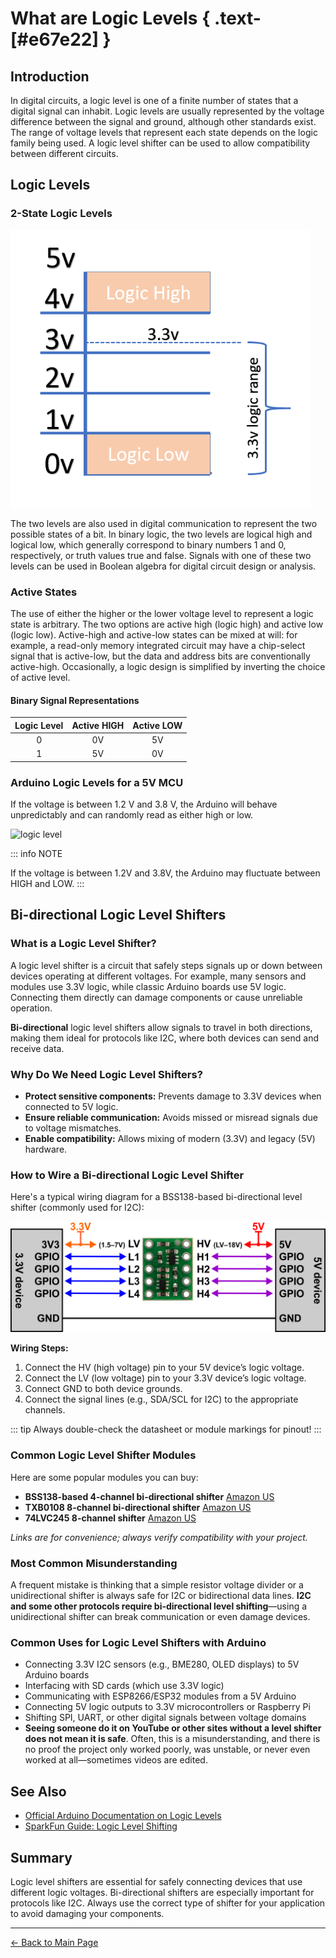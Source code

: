 # What are Logic Levels { .text-[#e67e22] }

## Introduction

In digital circuits, a logic level is one of a finite number of states that a digital signal can inhabit. Logic levels are usually represented by the voltage difference between the signal and ground, although other standards exist. The range of voltage levels that represent each state depends on the logic family being used. A logic level shifter can be used to allow compatibility between different circuits.

## Logic Levels

### 2-State Logic Levels

![logic](../../assets/images/logiclevel/logic.png)

The two levels are also used in digital communication to represent the two possible states of a bit. In binary logic, the two levels are logical high and logical low, which generally correspond to binary numbers 1 and 0, respectively, or truth values true and false. Signals with one of these two levels can be used in Boolean algebra for digital circuit design or analysis.

### Active States

The use of either the higher or the lower voltage level to represent a logic state is arbitrary. The two options are active high (logic high) and active low (logic low). Active-high and active-low states can be mixed at will: for example, a read-only memory integrated circuit may have a chip-select signal that is active-low, but the data and address bits are conventionally active-high. Occasionally, a logic design is simplified by inverting the choice of active level.

#### Binary Signal Representations

| Logic Level | Active HIGH | Active LOW |
| :---: | :---: | :---: |
| 0 | 0V | 5V |
| 1 | 5V | 0V |

### Arduino Logic Levels for a 5V MCU

If the voltage is between 1.2 V and 3.8 V, the Arduino will behave unpredictably and can randomly read as either high or low.

![logic level](../../assets/images/logiclevel/circuitjslogic.jpg)

::: info NOTE

If the voltage is between 1.2V and 3.8V, the Arduino may fluctuate between HIGH and LOW.
:::

## Bi-directional Logic Level Shifters

### What is a Logic Level Shifter?

A logic level shifter is a circuit that safely steps signals up or down between devices operating at different voltages. For example, many sensors and modules use 3.3V logic, while classic Arduino boards use 5V logic. Connecting them directly can damage components or cause unreliable operation.

**Bi-directional** logic level shifters allow signals to travel in both directions, making them ideal for protocols like I2C, where both devices can send and receive data.

### Why Do We Need Logic Level Shifters?

- **Protect sensitive components:** Prevents damage to 3.3V devices when connected to 5V logic.
- **Ensure reliable communication:** Avoids missed or misread signals due to voltage mismatches.
- **Enable compatibility:** Allows mixing of modern (3.3V) and legacy (5V) hardware.

### How to Wire a Bi-directional Logic Level Shifter

Here's a typical wiring diagram for a BSS138-based bi-directional level shifter (commonly used for I2C):

![levelshifter](../../assets/images/logiclevel/levelshifter_wiring.png)

**Wiring Steps:**
1. Connect the HV (high voltage) pin to your 5V device’s logic voltage.
2. Connect the LV (low voltage) pin to your 3.3V device’s logic voltage.
3. Connect GND to both device grounds.
4. Connect the signal lines (e.g., SDA/SCL for I2C) to the appropriate channels.

::: tip
Always double-check the datasheet or module markings for pinout!
:::

### Common Logic Level Shifter Modules

Here are some popular modules you can buy:

- **BSS138-based 4-channel bi-directional shifter**
   [Amazon US](https://www.amazon.com/s?k=logic+level+shifter+bss138)
- **TXB0108 8-channel bi-directional shifter**
   [Amazon US](https://www.amazon.com/s?k=txb0108)
- **74LVC245 8-channel shifter**
   [Amazon US](https://www.amazon.com/s?k=74lvc245)

*Links are for convenience; always verify compatibility with your project.*

### Most Common Misunderstanding

A frequent mistake is thinking that a simple resistor voltage divider or a unidirectional shifter is always safe for I2C or bidirectional data lines.
**I2C and some other protocols require bi-directional level shifting**—using a unidirectional shifter can break communication or even damage devices.

### Common Uses for Logic Level Shifters with Arduino

- Connecting 3.3V I2C sensors (e.g., BME280, OLED displays) to 5V Arduino boards
- Interfacing with SD cards (which use 3.3V logic)
- Communicating with ESP8266/ESP32 modules from a 5V Arduino
- Connecting 5V logic outputs to 3.3V microcontrollers or Raspberry Pi
- Shifting SPI, UART, or other digital signals between voltage domains
- **__Seeing someone do it on YouTube or other sites without a level shifter does not mean it is safe__**. Often, this is a misunderstanding, and there is no proof the project only worked poorly, was unstable, or never even worked at all—sometimes videos are edited.

## See Also

- [Official Arduino Documentation on Logic Levels](https://www.arduino.cc/en/Tutorial/Fundamentals/LogicLevels)
- [SparkFun Guide: Logic Level Shifting](https://learn.sparkfun.com/tutorials/logic-levels/all)

## Summary

Logic level shifters are essential for safely connecting devices that use different logic voltages. Bi-directional shifters are especially important for protocols like I2C. Always use the correct type of shifter for your application to avoid damaging your components.

---

[← Back to Main Page](../../index.md)
